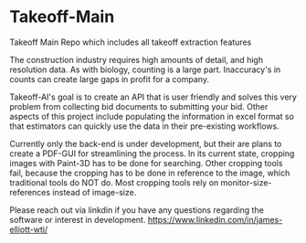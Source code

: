 # Takeoff-Main
Takeoff Main Repo which includes all takeoff extraction features

The construction industry requires high amounts of detail, and high resolution data. As with biology, counting is a large part. Inaccuracy's in counts can create large gaps in profit for a company.  

Takeoff-AI's goal is to create an API that is user friendly and solves this very problem from collecting bid documents to submitting your bid. Other aspects of this project include populating the information in excel format so that estimators can quickly use the data in their pre-existing workflows.  

Currently only the back-end is under development, but their are plans to create a PDF-GUI for streamlining the process. In its current state, cropping images with Paint-3D has to be done for searching. Other cropping tools fail, because the cropping has to be done in reference to the image, which traditional tools do NOT do. Most cropping tools rely on monitor-size-references instead of image-size.

Please reach out via linkdin if you have any questions regarding the software or interest in development.
https://www.linkedin.com/in/james-elliott-wti/
